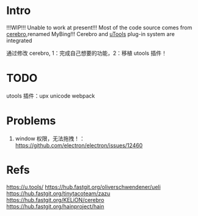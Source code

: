 # Intro

!!!WIP!!! Unable to work at present!!!
Most of the code source comes from [cerebro](https://github.com/KELiON/cerebro),renamed MyBing!!!
Cerebro and [uTools](https://u.tools) plug-in system are integrated

通过修改 cerebro, 1：完成自己想要的功能，2：移植 utools 插件！

# TODO

utools 插件：upx
unicode webpack

# Problems

1. window 权限，无法拖拽！：https://github.com/electron/electron/issues/12460

# Refs

https://u.tools/
https://hub.fastgit.org/oliverschwendener/ueli
https://hub.fastgit.org/tinytacoteam/zazu
https://hub.fastgit.org/KELiON/cerebro
https://hub.fastgit.org/hainproject/hain
